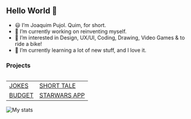 ## Hello World 👋 ###

- 😃 I’m Joaquim Pujol. Quim, for short.
- 🔭 I’m currently working on reinventing myself.
- 👀 I’m interested in Design, UX/UI, Coding, Drawing, Video Games & to ride a bike!
- 🌱 I’m currently learning a lot of new stuff, and I love it.

### Projects

<table align="left">
  <tr>
    <td align="left"><a href="https://jokes-xi.vercel.app/" target="_blank">JOKES</a></td>
    <td align="left"><a href="https://s6-angular-intro.vercel.app/" target="_blank">SHORT TALE</a></td>
  </tr>
  <tr>
    <td align="left"><a href="https://angular-budget.vercel.app/welcome-page" target="_blank">BUDGET</a></td>
    <td align="left"><a href="https://s8-angular-star-wars.vercel.app/" target="_blank">STARWARS APP</a></td>
  </tr>
</table>

<!--
<image src="https://media.licdn.com/dms/image/D4E16AQEqtlqcjZXU2w/profile-displaybackgroundimage-shrink_350_1400/0/1684428087012?e=1692230400&v=beta&t=6WLBSQc_YyU8DkCxKq2O6E2EYiZL0-50xYUtSOv55Y8" alt="Header"> 
-->

<!--
**jqm75/jqm75** is a ✨ _special_ ✨ repository because its `README.md` (this file) appears on your GitHub profile.

Here are some ideas to get you started:

- 🔭 I’m currently working on ...
- 🌱 I’m currently learning ...
- 👯 I’m looking to collaborate on ...
- 🤔 I’m looking for help with ...
- 💬 Ask me about ...
- 📫 How to reach me: ...
- 😄 Pronouns: ...
- ⚡ Fun fact: ...
-->

<br>

![My stats](https://github-readme-stats.vercel.app/api?username=jqm75&show_icons=true&theme=merko)

<br>
